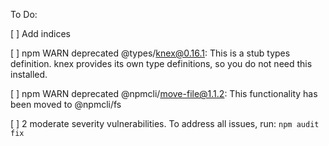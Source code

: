 To Do:

[ ] Add indices

[ ] npm WARN deprecated @types/knex@0.16.1: This is a stub types definition. knex provides its own type definitions, so you do not need this installed.

[ ] npm WARN deprecated @npmcli/move-file@1.1.2: This functionality has been moved to @npmcli/fs

[ ] 2 moderate severity vulnerabilities. To address all issues, run: `npm audit fix`

